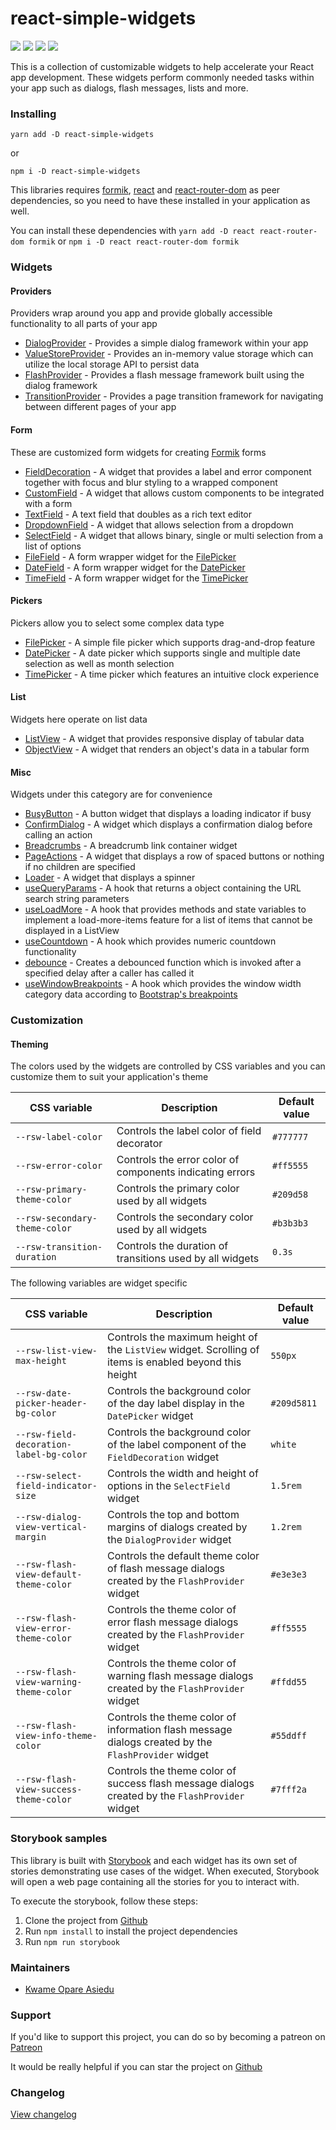 # react-simple-widgets

![](https://img.shields.io/badge/version-1.6.2-blue)
![](https://img.shields.io/badge/react-v16.13.1+-blue)
![](https://img.shields.io/badge/minified%20size-898%20kB-blue)
[![](https://img.shields.io/badge/github-star-lightgrey)](https://github.com/kwameopareasiedu/react-simple-widgets)

This is a collection of customizable widgets to help accelerate your React app development. These
widgets perform commonly needed tasks within your app such as dialogs, flash messages, lists and
more.

### Installing

```
yarn add -D react-simple-widgets
```

or

```
npm i -D react-simple-widgets
```

This libraries requires [formik](https://jaredpalmer.com/formik/), [react](https://reactjs.org/) and
[react-router-dom](https://reacttraining.com/react-router/web/) as peer dependencies, so you need to
have these installed in your application as well.

You can install these dependencies with `yarn add -D react react-router-dom formik` or
`npm i -D react react-router-dom formik`

### Widgets

#### Providers

Providers wrap around you app and provide globally accessible functionality to all parts of your app

-   [DialogProvider](src/providers/dialog-provider/usage.md) - Provides a simple dialog framework
    within your app
-   [ValueStoreProvider](src/providers/value-store-provider/usage.md) - Provides an in-memory value
    storage which can utilize the local storage API to persist data
-   [FlashProvider](src/providers/flash-provider/usage.md) - Provides a flash message framework
    built using the dialog framework
-   [TransitionProvider](src/providers/transition-provider/usage.md) - Provides a page transition
    framework for navigating between different pages of your app

#### Form

These are customized form widgets for creating [Formik](https://jaredpalmer.com/formik/) forms

-   [FieldDecoration](src/form/field-decoration/usage.md) - A widget that provides a label and error
    component together with focus and blur styling to a wrapped component
-   [CustomField](src/form/custom-field/usage.md) - A widget that allows custom components to be
    integrated with a form
-   [TextField](src/form/text-field/usage.md) - A text field that doubles as a rich text editor
-   [DropdownField](src/form/dropdown-field/usage.md) - A widget that allows selection from a dropdown
-   [SelectField](src/form/select-field/usage.md) - A widget that allows binary, single or multi
    selection from a list of options
-   [FileField](src/form/file-field/usage.md) - A form wrapper widget for the
    [FilePicker](src/form/file-picker/usage.md)
-   [DateField](docs/date-field.md) - A form wrapper widget for the [DatePicker](src/form/date-picker/usage.md)
-   [TimeField](docs/time-field.md) - A form wrapper widget for the [TimePicker](docs/time-picker.md)

#### Pickers

Pickers allow you to select some complex data type

-   [FilePicker](src/form/file-picker/usage.md) - A simple file picker which supports drag-and-drop
    feature
-   [DatePicker](src/form/date-picker/usage.md) - A date picker which supports single and multiple date
    selection as well as month selection
-   [TimePicker](docs/time-picker.md) - A time picker which features an intuitive clock experience

#### List

Widgets here operate on list data

-   [ListView](docs/list-view.md) - A widget that provides responsive display of tabular data
-   [ObjectView](docs/object-view.md) - A widget that renders an object's data in a tabular form

#### Misc

Widgets under this category are for convenience

-   [BusyButton](docs/busy-button.md) - A button widget that displays a loading indicator if busy
-   [ConfirmDialog](docs/confirm-dialog.md) - A widget which displays a confirmation dialog before
    calling an action
-   [Breadcrumbs](docs/breadcrumbs.md) - A breadcrumb link container widget
-   [PageActions](docs/page-actions.md) - A widget that displays a row of spaced buttons or nothing
    if no children are specified
-   [Loader](docs/loader.md) - A widget that displays a spinner
-   [useQueryParams](docs/use-query-params.md) - A hook that returns a object containing the URL
    search string parameters
-   [useLoadMore](docs/use-load-more.md) - A hook that provides methods and state variables to
    implement a load-more-items feature for a list of items that cannot be displayed in a ListView
-   [useCountdown](docs/use-countdown.md) - A hook which provides numeric countdown functionality
-   [debounce](docs/debounce.md) - Creates a debounced function which is invoked after a specified
    delay after a caller has called it
-   [useWindowBreakpoints](docs/use-window-breakpoints.md) - A hook which provides the window width
    category data according to [Bootstrap's breakpoints](https://getbootstrap.com/docs/4.0/layout/grid/)

### Customization

#### Theming

The colors used by the widgets are controlled by CSS variables and you can customize them to suit
your application's theme

| CSS variable                  | Description                                              | Default value |
| ----------------------------- | -------------------------------------------------------- | ------------- |
| `--rsw-label-color`           | Controls the label color of field decorator              | `#777777`     |
| `--rsw-error-color`           | Controls the error color of components indicating errors | `#ff5555`     |
| `--rsw-primary-theme-color`   | Controls the primary color used by all widgets           | `#209d58`     |
| `--rsw-secondary-theme-color` | Controls the secondary color used by all widgets         | `#b3b3b3`     |
| `--rsw-transition-duration`   | Controls the duration of transitions used by all widgets | `0.3s`        |

The following variables are widget specific

| CSS variable                            | Description                                                                                            | Default value |
| --------------------------------------- | ------------------------------------------------------------------------------------------------------ | ------------- |
| `--rsw-list-view-max-height`            | Controls the maximum height of the `ListView` widget. Scrolling of items is enabled beyond this height | `550px`       |
| `--rsw-date-picker-header-bg-color`     | Controls the background color of the day label display in the `DatePicker` widget                      | `#209d5811`   |
| `--rsw-field-decoration-label-bg-color` | Controls the background color of the label component of the `FieldDecoration` widget                   | `white`       |
| `--rsw-select-field-indicator-size`     | Controls the width and height of options in the `SelectField` widget                                   | `1.5rem`      |
| `--rsw-dialog-view-vertical-margin`     | Controls the top and bottom margins of dialogs created by the `DialogProvider` widget                  | `1.2rem`      |
| `--rsw-flash-view-default-theme-color`  | Controls the default theme color of flash message dialogs created by the `FlashProvider` widget        | `#e3e3e3`     |
| `--rsw-flash-view-error-theme-color`    | Controls the theme color of error flash message dialogs created by the `FlashProvider` widget          | `#ff5555`     |
| `--rsw-flash-view-warning-theme-color`  | Controls the theme color of warning flash message dialogs created by the `FlashProvider` widget        | `#ffdd55`     |
| `--rsw-flash-view-info-theme-color`     | Controls the theme color of information flash message dialogs created by the `FlashProvider` widget    | `#55ddff`     |
| `--rsw-flash-view-success-theme-color`  | Controls the theme color of success flash message dialogs created by the `FlashProvider` widget        | `#7fff2a`     |

### Storybook samples

This library is built with [Storybook](https://storybook.js.org/) and each widget has its own set
of stories demonstrating use cases of the widget. When executed, Storybook will open a web page
containing all the stories for you to interact with.

To execute the storybook, follow these steps:

1.  Clone the project from [Github](https://github.com/kwameopareasiedu/react-simple-widgets)
2.  Run `npm install` to install the project dependencies
3.  Run `npm run storybook`

### Maintainers

-   [Kwame Opare Asiedu](https://github.com/kwameopareasiedu/)

### Support

If you'd like to support this project, you can do so by becoming a patreon on
[Patreon](https://www.patreon.com/kwameopareasiedu)

It would be really helpful if you can star the project on
[Github](https://github.com/kwameopareasiedu/react-simple-widgets)

### Changelog

[View changelog](CHANGELOG.md)
